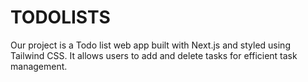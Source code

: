 # TODOLISTS
Our project is a Todo list web app built with Next.js and styled using Tailwind CSS. It allows users to add and delete tasks for efficient task management.
